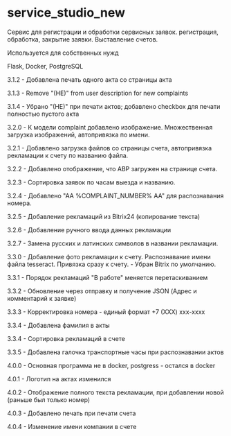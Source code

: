 # service_studio_new

Сервис для регистрации и обработки сервисных заявок.
регистрация, обработка, закрытие заявки.
Выставление счетов.

Используется для собственных нужд

Flask, Docker, PostgreSQL

3.1.2 - Добавлена печать одного акта со страницы акта

3.1.3 - Remove "(HE)" from user description for new complaints

3.1.4 - Убрано "(НЕ)" при печати актов; добавлено checkbox для печати полностью пустого акта

3.2.0 - К модели complaint добавлено изображение. Множественная загрузка изображений, автопривязка по имени.

3.2.1 - Добавлено загрузка файлов со страницы счета, автопривязка рекламации к счету по названию файла.

3.2.2 - Добавлено отображение, что АВР загружен на странице счета.

3.2.3 - Сортировка заявок по часам выезда и названию.

3.2.4 - Добавлено "АА %COMPLAINT_NUMBER% AA" для распознавания номера.

3.2.5 - Добавление рекламаций из Bitrix24 (копирование текста)

3.2.6 - Добавление ручного ввода данных рекламации

3.2.7 - Замена русских и латинских символов в названии рекламации.

3.3.0 - Добавление фото рекламации к счету. Распознавание имени файла tesseract. Привязка сразу к счету.
        - Убран Bitrix по умолчанию.

3.3.1 - Порядок рекламаций "В работе" меняется перетаскиванием

3.3.2 - Обновление через отправку и получение JSON (Адрес и комментарий к заявке)

3.3.3 - Корректировка номера - единый формат +7 (ХХХ) ххх-хххх

3.3.4 - Добавлена фамилия в акты

3.3.4 - Сортировка рекламаций в счете

3.3.5 - Добавлена галочка транспортные часы при распознавании актов

4.0.0 - Основная программа не в docker, postgress - остался в docker

4.0.1 - Логотип на актах изменился

4.0.2 - Отображение полного текста рекламации, при добавлении новой (раньше был только номер)

4.0.3 - Добавлено печать при печати счета

4.0.4 - Изменение имени компании в счете